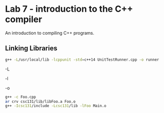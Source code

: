 # Lab 7 - introduction to the C++ compiler

An introduction to compiling C++ programs.

## Linking Libraries

```bash
g++ -L/usr/local/lib -lcppunit -std=c++14 UnitTestRunner.cpp -o runner
```

-L

-l

-o

```bash
g++ -c Foo.cpp
ar crv csc131/lib/libFoo.a Foo.o
g++ -Icsc131/include -Lcsc131/lib -lFoo Main.o
```
